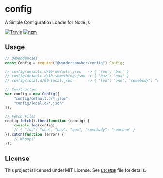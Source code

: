 # config

A Simple Configuration Loader for Node.js

[![Travis](https://img.shields.io/travis/wandersonwhcr/node-config.svg)](https://travis-ci.org/wandersonwhcr/node-config)
[![npm](https://img.shields.io/npm/v/@wandersonwhcr/config.svg)](https://www.npmjs.com/package/@wandersonwhcr/config)

## Usage

```js
// Dependencies
const Config = require("@wandersonwhcr/config").Config;

// config/default.d/00-default.json   -> { "foo": "bar" }
// config/default.d/10-something.json -> { "baz": "qux" }
// config/local.d/99-local.json       -> { "foo": "one", "somebody": "someone" }

// Construction
var config = new Config([
    "config/default.d/*.json",
    "config/local.d/*.json"
]);

// Fetch Files
config.fetch().then(function (config) {
    console.log(config);
    // { "foo": "one", "baz": "qux", "somebody": "someone" }
}).catch(function (error) {
    // Whoops!
});
```

## License

This project is licensed under MIT License. See
[`LICENSE`](//github.com/wandersonwhcr/node-config/blob/master/LICENSE)
file for details.
